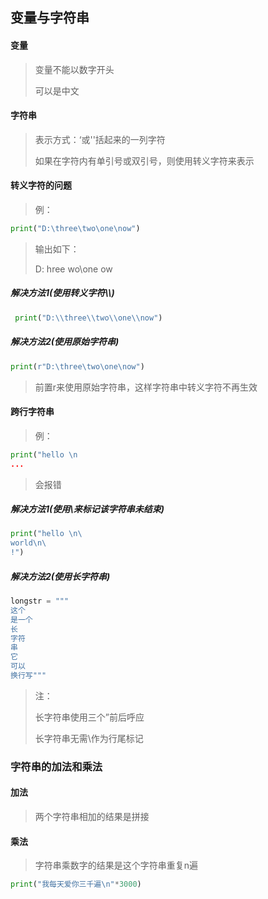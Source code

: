 ## 变量与字符串

#### 变量

> 变量不能以数字开头
>
> 可以是中文

#### 字符串

> 表示方式：‘或''括起来的一列字符
>
> 如果在字符内有单引号或双引号，则使用转义字符来表示

#### 转义字符的问题

> 例：

```python
print("D:\three\two\one\now")
```

> 输出如下：
>
> D:	hree	wo\one
> ow

##### 解决方法1(使用转义字符\\\\)

```python
 print("D:\\three\\two\\one\\now")
```

##### 解决方法2(使用原始字符串)

```python
print(r"D:\three\two\one\now")
```

> 前置r来使用原始字符串，这样字符串中转义字符不再生效

#### 跨行字符串

> 例：

```python
print("hello \n
...
```

> 会报错

##### 解决方法1(使用\来标记该字符串未结束)

```python
print("hello \n\
world\n\
!")
```

##### 解决方法2(使用长字符串)

```python
longstr = """
这个
是一个
长
字符
串
它
可以
换行写"""
```

> 注：
>
> 长字符串使用三个”前后呼应
>
> 长字符串无需\作为行尾标记



### 字符串的加法和乘法

#### 加法

> 两个字符串相加的结果是拼接

#### 乘法

> 字符串乘数字的结果是这个字符串重复n遍

```python
print("我每天爱你三千遍\n"*3000)
```



